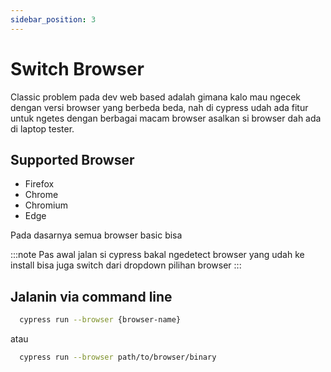 ```yaml
---
sidebar_position: 3
---
```


# Switch Browser

Classic problem pada dev web based adalah gimana kalo mau ngecek dengan versi browser yang berbeda beda,
nah di cypress udah ada fitur untuk ngetes dengan berbagai macam browser asalkan si browser dah ada di
laptop tester.

## Supported Browser

- Firefox
- Chrome
- Chromium
- Edge

Pada dasarnya semua browser basic bisa

:::note
Pas awal jalan si cypress bakal ngedetect browser yang udah ke install bisa juga switch dari dropdown pilihan browser
:::

## Jalanin via command line

```bash
  cypress run --browser {browser-name}
```

atau

```bash
  cypress run --browser path/to/browser/binary
```
